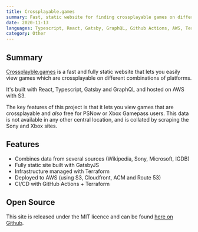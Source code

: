 ```yaml
---
title: Crossplayable.games
summary: Fast, static website for finding crossplayable games on different platforms
date: 2020-11-13
languages: Typescript, React, Gatsby, GraphQL, Github Actions, AWS, Terraform
category: Other
---
```


## Summary

[Crossplayble.games](https://crossplayable.games) is a fast and fully static website that lets you easily view games which are
crossplayable on different combinations of platforms.

It's built with React, Typescript, Gatsby and GraphQL and hosted on AWS with S3.

The key features of this project is that it lets you view games that are crossplayable and _also_ free for PSNow or Xbox Gamepass users. This data is not available in any other central location, and is collated by scraping the Sony and Xbox sites.

## Features

- Combines data from several sources (Wikipedia, Sony, Microsoft, IGDB)
- Fully static site built with GatsbyJS
- Infrastructure managed with Terraform
- Deployed to AWS (using S3, Cloudfront, ACM and Route 53)
- CI/CD with GitHub Actions + Terraform

## Open Source

This site is released under the MIT licence and can be found [here on Github](https://github.com/Weetbix/crossplayable.games).
